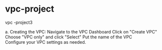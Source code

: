# vpc-project
vpc -project3

a. Creating the VPC:
Navigate to the VPC Dashboard
Click on "Create VPC"
Choose "VPC only" and click "Select"
Put the name of the VPC  
Configure your VPC settings as needed.

